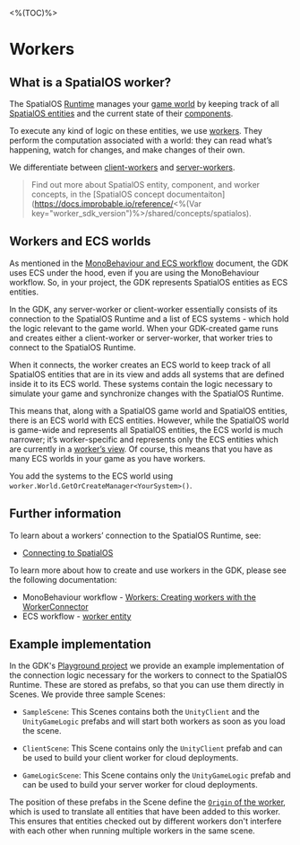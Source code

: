 <%(TOC)%>

# Workers

## What is a SpatialOS worker?

The SpatialOS [Runtime]({{urlRoot}}/reference/glossary#spatialos-runtime) manages your [game world]({{urlRoot}}/reference/glossary#spatialos-world) by keeping track of all [SpatialOS entities]({{urlRoot}}/reference/glossary#spatialos-entity) and the current state of their [components]({{urlRoot}}/reference/glossary#spatialos-component).

To execute any kind of logic on these entities, we use [workers]({{urlRoot}}/reference/glossary#worker).
They perform the computation associated with a world: they can read what’s happening, watch for changes, and make changes of their own.

We differentiate between [client-workers]({{urlRoot}}/reference/glossary#client-worker) and [server-workers]({{urlRoot}}/reference/glossary#server-worker).

>Find out more about SpatialOS entity, component, and worker concepts, in the [SpatialOS concept documentaiton](https://docs.improbable.io/reference/<%(Var key="worker_sdk_version")%>/shared/concepts/spatialos).

## Workers and ECS worlds

As mentioned in the [MonoBehaviour and ECS workflow]({{urlRoot}}/reference/workflows/overview) document, the GDK uses ECS under the hood, even if you are using the MonoBehaviour workflow. So, in your project, the GDK represents SpatialOS entities as ECS entities.

In the GDK, any server-worker or client-worker essentially consists of its connection to the SpatialOS Runtime and a list of ECS systems - which hold the logic relevant to the game world. When your GDK-created game runs and creates either a client-worker or server-worker, that worker tries to connect to the SpatialOS Runtime.

When it connects, the worker creates an ECS world to keep track of all SpatialOS entities that are in its view and adds all systems that are defined inside it to its ECS world. These systems contain the logic necessary to simulate your game and synchronize changes with the SpatialOS Runtime.

This means that, along with a SpatialOS game world and SpatialOS entities, there is an ECS world with ECS entities. However, while the SpatialOS world is game-wide and represents all SpatialOS entities, the ECS world is much narrower; it’s worker-specific and represents only the ECS entities which are currently in a [worker’s view]({{urlRoot}}/reference/glossary#worker-s-view). Of course, this means that you have as many ECS worlds in your game as you have workers.

You add the systems to the ECS world using `worker.World.GetOrCreateManager<YourSystem>()`.

## Further information

To learn about a workers’ connection to the SpatialOS Runtime, see:

  * [Connecting to SpatialOS]({{urlRoot}}/reference/concepts/connection-flows)

To learn more about how to create and use workers in the GDK, please see the following documentation:

  * MonoBehaviour workflow - [Workers: Creating workers with the WorkerConnector]({{urlRoot}}/reference/workflows/monobehaviour/worker-connectors)
  * ECS workflow - [worker entity]({{urlRoot}}/reference/workflows/ecs/worker-entity)

## Example implementation

In the GDK's [Playground project](https://github.com/spatialos/gdk-for-unity/tree/master/workers/unity/Assets/Playground) we provide an example implementation of the connection logic necessary for the workers to connect to the SpatialOS Runtime. These are stored as prefabs, so that you can use them directly in Scenes. We provide three sample Scenes:

* `SampleScene`: This Scenes contains both the `UnityClient` and the `UnityGameLogic` prefabs and will start both workers as soon as you load the scene.

* `ClientScene`: This Scene contains only the `UnityClient` prefab and can be used to build your client worker for cloud deployments.

* `GameLogicScene`: This Scene contains only the `UnityGameLogic` prefab and can be used to build your server worker for cloud deployments.

The position of these prefabs in the Scene define the [`Origin` of the worker]({{urlRoot}}/reference/glossary#worker-origin), which is used to translate all entities that have been added to this worker. This ensures that entities checked out by different workers don't interfere with each other when running multiple workers in the same scene.
